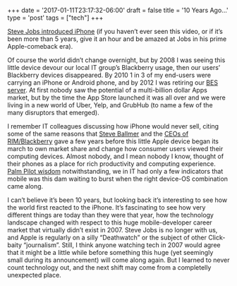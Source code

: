 +++
date = '2017-01-11T23:17:32-06:00'
draft = false
title = '10 Years Ago...'
type = 'post'
tags = ["tech"]
+++

<a href="https://www.youtube.com/watch?v=vN4U5FqrOdQ">Steve Jobs introduced iPhone</a> (if you haven’t ever seen this video, or if it’s been more than 5 years, give it an hour and be amazed at Jobs in his prime Apple-comeback era).<br />

Of course the world didn’t change overnight, but by 2008 I was seeing this little device devour our local IT group’s Blackberry usage, then our users’ Blackberry devices disappeared. By 2010 1 in 3 of my end-users were carrying an iPhone or Android phone, and by 2012 I was retiring our <a href="https://en.wikipedia.org/wiki/BlackBerry_Enterprise_Server">BES server</a>. At first nobody saw the potential of a multi-billion dollar Apps market, but by the time the App Store launched it was all over and we were living in a new world of Uber, Yelp, and GrubHub (to name a few of the many disruptors that emerged).<br />

I remember IT colleagues discussing how iPhone would never sell, citing some of the same reasons that <a href="http://www.businessinsider.com/heres-what-steve-ballmer-thought-about-the-iphone-five-years-ago-2012-6">Steve Ballmer</a> and the <a href="http://www.businessinsider.com/rim-ceo-quotes-2011-9">CEOs of RIM/Blackberry</a> gave a few years before this little Apple device began its march to own market share and change how consumer users viewed their computing devices. Almost nobody, and I mean nobody I know, thought of their phones as a place for rich productivity and computing experience. <a href="https://daringfireball.net/2006/11/colligan_head_stuck">Palm Pilot wisdom</a> notwithstanding, we in IT had only a few indicators that mobile was this dam waiting to burst when the right device-OS combination came along.<br />

I can’t believe it’s been 10 years, but looking back it’s interesting to see how the world first reacted to the iPhone. It’s fascinating to see how very different things are today than they were that year, how the technology landscape changed with respect to this huge mobile-developer career market that virtually didn’t exist in 2007. Steve Jobs is no longer with us, and Apple is regularly on a silly “Deathwatch” or the subject of other Click-baity “journalism”. Still, I think anyone watching tech in 2007 would agree that it might be a little while before something this huge (yet seemingly small during its announcement) will come along again. But I learned to never count technology out, and the next shift may come from a completelly unexpected place.<br />